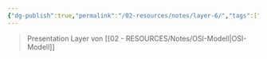 ```yaml
---
{"dg-publish":true,"permalink":"/02-resources/notes/layer-6/","tags":["informatik/netzwerk/osi"],"noteIcon":"","updated":"2025-10-29T12:59:07.720+01:00"}
---
```


> Presentation Layer von [[02 - RESOURCES/Notes/OSI-Modell\|OSI-Modell]]